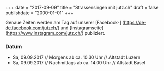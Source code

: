 ﻿+++
date = "2017-09-09"
title = "Strassensingen mit jutz.ch"
draft = false
publishdate = "2000-01-01"
+++

Genaue Zeiten werden am Tag auf unserer [Facebook-] (https://de-de.facebook.com/jutzch/) und [Instagramseite] (https://www.instagram.com/jutz.ch/) publiziert.

### Datum

* Sa, 09.09.2017 // Morgens ab ca. 10.30 Uhr // Altstadt Luzern
* Sa, 09.09.2017 // Nachmittags ab ca. 14.00 Uhr // Altstadt Basel
